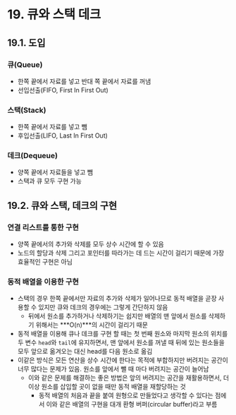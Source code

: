 # 19. 큐와 스택 데크
## 19.1. 도입
### 큐(Queue)
- 한쪽 끝에서 자료를 넣고 반대 쪽 끝에서 자료를 꺼냄
- 선입선출(FIFO, First In First Out)   
   
### 스택(Stack)
- 한쪽 끝에서 자료를 넣고 뺌
- 후입선출(LIFO, Last In First Out)

### 데크(Dequeue)
- 양쪽 끝에서 자료들을 넣고 뺌
- 스택과 큐 모두 구현 가능

## 19.2. 큐와 스택, 데크의 구현
### 연결 리스트를 통한 구현
- 양쪽 끝에서의 추가와 삭제를 모두 상수 시간에 할 수 있음
- 노드의 할당과 삭제 그리고 포인터를 따라가는 데 드는 시간이 걸리기 때문에 가장 효율적인 구현은 아님

### 동적 배열을 이용한 구현
- 스택의 경우 한쪽 끝에서만 자료의 추가와 삭제가 일어나므로 동적 배열을 곧장 사용할 수 있지만 큐와 데크의 경우에는 그렇게 간단하지 않음
    - 뒤에서 원소를 추가하거나 삭제하기는 쉽지만 배열의 맨 앞에서 원소를 삭제하기 위해서는 ***O(n)***의 시간이 걸리기 때문
- 동적 배열을 이용해 큐나 데크를 구현 할 때는 첫 번째 원소와 마지막 원소의 위치를 두 변수 `head`와 `tail`에 유지하면서, 맨 앞에서 원소를 꺼낼 때 뒤에 있는 원소들을 모두 앞으로 옮겨오는 대신 head를 다음 원소로 옮김
- 이같은 방식은 모든 연산을 상수 시간에 한다는 목적에 부합하지만 버려지는 공간이 너무 많다는 문제가 있음. 원소를 앞에서 뺄 때 마다 버려지는 공간이 늘어남
    - 이와 같은 문제를 해결하는 좋은 방법은 앞의 버려지는 공간을 재활용하면서, 더이상 원소를 삽입할 곳이 없을 때만 동적 배열을 재할당하는 것
        - 동적 배열의 처음과 끝을 붙여 원형으로 만들었다고 생각할 수 있다는 점에서 이와 같은 배열의 구현을 대개 환형 버퍼(circular buffer)라고 부름

